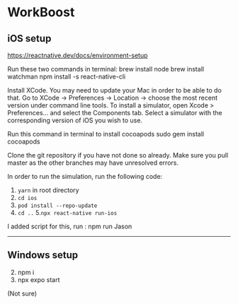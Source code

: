 # WorkBoost

## iOS setup
https://reactnative.dev/docs/environment-setup

Run these two commands in terminal:
  brew install node
  brew install watchman
  npm install -s react-native-cli

Install XCode. You may need to update your Mac in order to be able to do that.
Go to XCode -> Preferences -> Location -> choose the most recent version under command line tools.
To install a simulator, open Xcode > Preferences... and select the Components tab. Select a simulator with the corresponding version of iOS you wish to use.

Run this command in terminal to install cocoapods
  sudo gem install cocoapods

Clone the git repository if you have not done so already. Make sure you pull master as the other branches may have unresolved errors.

In order to run the simulation, run the following code:
   1. `yarn` in root directory
   2. `cd ios`
   3. `pod install --repo-update`
   4. `cd ..`
   5.`npx react-native run-ios`

  I added script for this, run : npm run Jason
  
---
## Windows setup

2. npm i
3. npx expo start

(Not sure)
